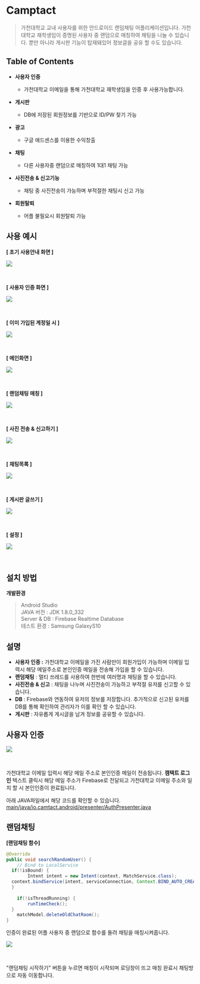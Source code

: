 # Camptact 

> 가천대학교 교내 사용자를 위한 안드로이드 랜덤채팅 어플리케이션입니다. 가천대학교 재학생임이 증명된 사용자 중 랜덤으로 매칭하여 채팅을 나눌 수 있습니다. 뿐만 아니라 게시판 기능이 탑재돼있어 정보글을 공유 할 수도 있습니다.



## Table of Contents
- **사용자 인증**
	- 가천대학교 이메일을 통해 가천대학교 재학생임을 인증 후 사용가능합니다.

- **게시판**
	- DB에 저장된 회원정보를 기반으로 ID/PW 찾기 가능

- **광고**
	- 구글 애드센스를 이용한 수익창출

- **채팅**
	- 다른 사용자중 랜덤으로 매칭하여 1대1 채팅 가능

- **사진전송 & 신고기능**
	- 채팅 중 사진전송이 가능하며 부적절한 채팅시 신고 가능

- **회원탈퇴**
	- 어플 불필요시 회원탈퇴 가능


## 사용 예시
**[ 초기 사용안내 화면 ]**
<p align="left">
<img src="https://github.com/idkim97/idkim97.github.io/blob/master/img/camtact2.png?raw=true">
</p>
<br>

**[ 사용자 인증 화면 ]**
<p align="left">
<img src="https://github.com/idkim97/idkim97.github.io/blob/master/img/camtact1.png?raw=true">
</p>
<br>

**[ 이미 가입된 계정일 시 ]**
<p align="left">
<img src="https://github.com/idkim97/idkim97.github.io/blob/master/img/camtact3.png?raw=true">
</p>
<br>

**[ 메인화면 ]**
<p align="left">
<img src="https://github.com/idkim97/idkim97.github.io/blob/master/img/camtact4.png?raw=true">
</p>
<br>


**[ 랜덤채팅 매칭 ]**
<p align="left">
<img src="https://github.com/idkim97/idkim97.github.io/blob/master/img/camtact5.png?raw=true">
</p>
<br>

**[ 사진 전송 & 신고하기 ]**
<p align="left">
<img src="https://github.com/idkim97/idkim97.github.io/blob/master/img/camtact6.png?raw=true">
</p>
<br>

**[ 채팅목록 ]**
<p align="left">
<img src="https://github.com/idkim97/idkim97.github.io/blob/master/img/camtact7.png?raw=true">
</p>
<br>

**[ 게시판 글쓰기 ]**
<p align="left">
<img src="https://github.com/idkim97/idkim97.github.io/blob/master/img/camtact8.png?raw=true">
</p>
<br>

**[ 설정 ]**
<p align="left">
<img src="https://github.com/idkim97/idkim97.github.io/blob/master/img/camtact9.png?raw=true">
</p>
<br>



## 설치 방법
**개발환경**

> Android Studio  
> JAVA 버전 : JDK 1.8.0_332  
> Server & DB : Firebase Realtime Database  
> 테스트 환경 : Samsung GalaxyS10  



## 설명
- **사용자 인증 :** 가천대학교 이메일을 가진 사람만이 회원가입이 가능하며 이메일 입력시 해당 메일주소로 본인인증 메일을 전송해 가입을 할 수 있습니다.  
- **랜덤채팅** :  멀티 쓰레드를 사용하여 한번에 여러명과 채팅을 할 수 있습니다.  
- **사진전송 & 신고** : 채팅을 나누며 사진전송이 가능하고 부적절 유저를 신고할 수 있습니다.  
- **DB** : Firebase와 연동하여 유저의 정보를 저장합니다. 추가적으로 신고된 유저를 DB를 통해 확인하여 관리자가 이를 확인 할 수 있습니다.  
- **게시판** : 자유롭게 게시글을 남겨 정보를 공유할 수 있습니다.  

## 사용자 인증
<p align="left">
<img src="https://github.com/idkim97/idkim97.github.io/blob/master/img/camtact11.png?raw=true">
</p>
<br>

가천대학교 이메일 입력시 해당 메일 주소로 본인인증 메일이 전송됩니다. 
**캠택트 로그인** 텍스트 클릭시 해당 메일 주소가 Firebase로 전달되고 가천대학교 이메일 주소와 일치 할 시 본인인증이 완료됩니다.

아래 JAVA파일에서 해당 코드를 확인할 수 있습니다.
    [main/java/io.camtact.android/presenter/AuthPresenter.java](https://github.com/idkim97/Camptact/blob/main/app/src/main/java/io/camtact/android/presenter/AuthPresenter.java)



## 랜덤채팅

**[랜덤채팅 함수]**
```java
@Override  
public void searchRandomUser() {  
    // Bind to LocalService  
  if(!isBound) {  
        Intent intent = new Intent(context, MatchService.class);  
  context.bindService(intent, serviceConnection, Context.BIND_AUTO_CREATE);  
  }  
  
    if(!isThreadRunning) {  
        runTimeCheck();  
  }  
    matchModel.deleteOldChatRoom();  
}
```

인증이 완료된 어플 사용자 중 랜덤으로 함수를 돌려 채팅을 매칭시켜줍니다. 

<p align="left">
<img src="https://github.com/idkim97/idkim97.github.io/blob/master/img/camtact10.png?raw=true">
</p>
<br>

"랜덤채팅 시작하기" 버튼을 누르면 매칭이 시작되며 로딩창이 뜨고 매칭 완료시 채팅방으로 자동 이동합니다. 



